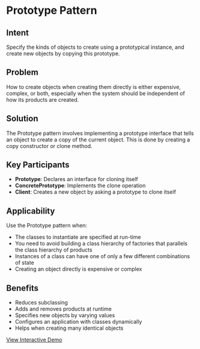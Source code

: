 # Prototype Pattern

## Intent
Specify the kinds of objects to create using a prototypical instance, and create new objects by copying this prototype.

## Problem
How to create objects when creating them directly is either expensive, complex, or both, especially when the system should be independent of how its products are created.

## Solution
The Prototype pattern involves implementing a prototype interface that tells an object to create a copy of the current object. This is done by creating a copy constructor or clone method.

## Key Participants
- **Prototype**: Declares an interface for cloning itself
- **ConcretePrototype**: Implements the clone operation
- **Client**: Creates a new object by asking a prototype to clone itself

## Applicability
Use the Prototype pattern when:
- The classes to instantiate are specified at run-time
- You need to avoid building a class hierarchy of factories that parallels the class hierarchy of products
- Instances of a class can have one of only a few different combinations of state
- Creating an object directly is expensive or complex

## Benefits
- Reduces subclassing
- Adds and removes products at runtime
- Specifies new objects by varying values
- Configures an application with classes dynamically
- Helps when creating many identical objects

[View Interactive Demo](./index.html)
